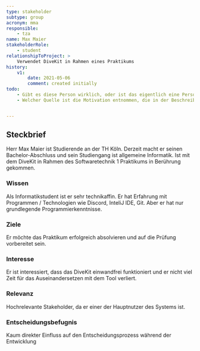 ```yaml
---
type: stakeholder
subtype: group
acronym: mma
responsible: 
    - tza
name: Max Maier
stakeholderRole: 
    - student
relationshipToProject: >
    Verwendet DiveKit in Rahmen eines Praktikums
history:
    v1:
        date: 2021-05-06
        comment: created initially
todo:
    - Gibt es diese Person wirklich, oder ist das eigentlich eine Persona? Wenn nicht, dann sollte sie hier entfernt werden, oder in eine anonyme Gruppe umgewandelt werden. Ich habe oben schon mal das "group" Flag gesetzt. (SB)
    - Welcher Quelle ist die Motivation entnommen, die in der Beschreibung erwähnt ist? Für eine Stakeholderbeschreibung würde schon ein viel kürzerer Text reichen. Relevanz für Studierende ist gegeben, weil ST1/2 Pflichtfächer sind, das reicht. Alles weitere muss ja erst erhoben werden - siehe die Workshops. (SB)


---
```


## Steckbrief
Herr Max Maier ist Studierende an der TH Köln.
Derzeit macht er seinen Bachelor-Abschluss und sein Studiengang ist allgemeine Informatik.
Ist mit dem DiveKit in Rahmen des Softwaretechnik 1 Praktikums in Berührung gekommen.

### Wissen
Als Informatikstudent ist er sehr technikaffin. Er hat Erfahrung mit Programmen / Technologien wie Discord, InteliJ IDE, Git.
Aber er hat nur grundlegende Programmierkenntnisse.

### Ziele
Er möchte das Praktikum erfolgreich absolvieren und auf die Prüfung vorbereitet sein.

### Interesse
Er ist interessiert, dass das DiveKit einwandfrei funktioniert und er nicht viel Zeit für das Auseinandersetzen mit dem Tool verliert.

### Relevanz
Hochrelevante Stakeholder, da er einer der Hauptnutzer des Systems ist.

### Entscheidungsbefugnis
Kaum direkter Einfluss auf den Entscheidungsprozess während der Entwicklung

